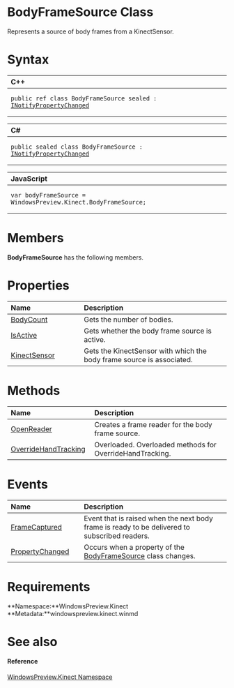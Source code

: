 BodyFrameSource Class  
=====================  

Represents a source of body frames from a KinectSensor. <span id="syntaxSection"></span>

Syntax  
======  

<table>
<colgroup>
<col width="100%" />
</colgroup>
<thead>
<tr class="header">
<th align="left">C++</th>
</tr>
</thead>
<tbody>
<tr class="odd">
<td align="left"><pre><code>public ref class BodyFrameSource sealed : <a href="../Data/INotifyPropertyChanged.md">INotifyPropertyChanged</a></code></pre></td>
</tr>
</tbody>
</table>

<table>
<colgroup>
<col width="100%" />
</colgroup>
<thead>
<tr class="header">
<th align="left">C#</th>
</tr>
</thead>
<tbody>
<tr class="odd">
<td align="left"><pre><code>public sealed class BodyFrameSource : <a href="../Data/INotifyPropertyChanged.md">INotifyPropertyChanged</a></code></pre></td>
</tr>
</tbody>
</table>

<table>
<colgroup>
<col width="100%" />
</colgroup>
<thead>
<tr class="header">
<th align="left">JavaScript</th>
</tr>
</thead>
<tbody>
<tr class="odd">
<td align="left"><pre><code>var bodyFrameSource = WindowsPreview.Kinect.BodyFrameSource;</code></pre></td>
</tr>
</tbody>
</table>

<span id="classMembersSection"></span>

Members  
=======  

**BodyFrameSource** has the following members.  

<span id="publicpropertiesSection"></span>

Properties  
==========  

<table>
<colgroup>
<col width="30%" />
<col width="60%" />
</colgroup>
<thead>
<tr class="header">
<th align="left">Name</th>
<th align="left">Description</th>
</tr>
</thead>
<tbody>
<tr class="odd">
<td align="left"><a href="BodyFrameSource_Class/Properties/BodyCount_Property.md">BodyCount</a></td>
<td align="left">Gets the number of bodies.</td>
</tr>
<tr class="even">
<td align="left"><a href="BodyFrameSource_Class/Properties/IsActive_Property.md">IsActive</a></td>
<td align="left">Gets whether the body frame source is active.</td>
</tr>
<tr class="odd">
<td align="left"><a href="BodyFrameSource_Class/Properties/KinectSensor_Property.md">KinectSensor</a></td>
<td align="left">Gets the KinectSensor with which the body frame source is associated.</td>
</tr>
</tbody>
</table>

<span id="publicmethodsSection"></span>

Methods  
=======  

<table>
<colgroup>
<col width="30%" />
<col width="60%" />
</colgroup>
<thead>
<tr class="header">
<th align="left">Name</th>
<th align="left">Description</th>
</tr>
</thead>
<tbody>
<tr class="odd">
<td align="left"><a href="BodyFrameSource_Class/Methods/OpenReader_Method.md">OpenReader</a></td>
<td align="left">Creates a frame reader for the body frame source.</td>
</tr>
<tr class="even">
<td align="left"><a href="BodyFrameSource_Class/Methods/OverrideHandTracking_Method.md">OverrideHandTracking</a></td>
<td align="left">Overloaded. Overloaded methods for OverrideHandTracking.</td>
</tr>
</tbody>
</table>

<span id="publiceventsSection"></span>

Events  
======  

<table>
<colgroup>
<col width="30%" />
<col width="60%" />
</colgroup>
<thead>
<tr class="header">
<th align="left">Name</th>
<th align="left">Description</th>
</tr>
</thead>
<tbody>
<tr class="odd">
<td align="left"><a href="BodyFrameSource_Class/Events/FrameCaptured_Event.md">FrameCaptured</a></td>
<td align="left">Event that is raised when the next body frame is ready to be delivered to subscribed readers.</td>
</tr>
<tr class="even">
<td align="left"><a href="BodyFrameSource_Class/Events/PropertyChanged_Event.md">PropertyChanged</a></td>
<td align="left">Occurs when a property of the <a href="">BodyFrameSource</a> class changes.</td>
</tr>
</tbody>
</table>

<span id="requirements"></span>

Requirements  
============  

**Namespace:**WindowsPreview.Kinect  
**Metadata:**windowspreview.kinect.winmd  

<span id="ID4E3"></span>

See also  
========  

<span id="ID4E5"></span>
#### Reference  

[WindowsPreview.Kinect Namespace](../Kinect.md)  



<!--Please do not edit the data in the comment block below.-->
<!--
TOCTitle : BodyFrameSource Class
RLTitle : BodyFrameSource Class
KeywordK : BodyFrameSource class, about
HelpPriority : 2
TopicType : apiref
KeywordF : WindowsPreview.Kinect.BodyFrameSource
KeywordF : BodyFrameSource
KeywordF : WindowsPreview.Kinect.BodyFrameSource
KeywordA : T:WindowsPreview.Kinect.BodyFrameSource
AssetID : T:WindowsPreview.Kinect.BodyFrameSource
Locale : en-us
CommunityContent : 1
APIType : Managed
APILocation : windowspreview.kinect.winmd
APIName : WindowsPreview.Kinect.BodyFrameSource
TargetOS : Windows
TopicType : kbSyntax
DevLang : VB
DevLang : CSharp
DevLang : JavaScript
DevLang : C++
DocSet : K4Wv2
ProjType : K4Wv2Proj
Technology : Kinect for Windows
Product : Kinect for Windows SDK v2
productversion : 20
-->
